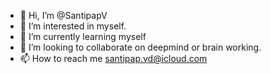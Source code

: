 - 👋 Hi, I’m @SantipapV
- 👀 I’m interested in myself.
- 🌱 I’m currently learning myself
- 💞️ I’m looking to collaborate on deepmind or brain working.
- 📫 How to reach me santipap.vd@icloud.com

<!---
SantipapV/SantipapV is a ✨ special ✨ repository because its `README.md` (this file) appears on your GitHub profile.
You can click the Preview link to take a look at your changes.
--->
